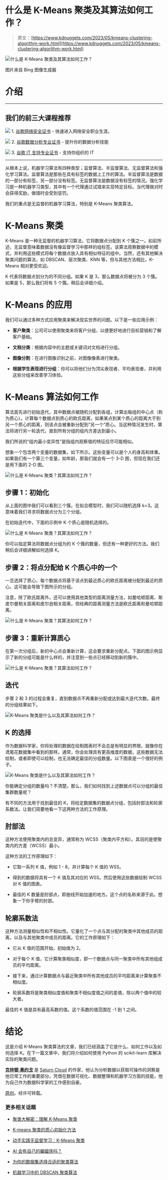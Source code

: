 # 什么是 K-Means 聚类及其算法如何工作？

> 原文：[https://www.kdnuggets.com/2023/05/kmeans-clustering-algorithm-work.html](https://www.kdnuggets.com/2023/05/kmeans-clustering-algorithm-work.html)

![什么是 K-Means 聚类及其算法如何工作？](../Images/be51730398ddbdd8cabde734b014732e.png)

图片来自 Bing 图像生成器

# 介绍

* * *

## 我们的前三大课程推荐

![](../Images/0244c01ba9267c002ef39d4907e0b8fb.png) 1\. [谷歌网络安全证书](https://www.kdnuggets.com/google-cybersecurity) - 快速进入网络安全职业生涯。

![](../Images/e225c49c3c91745821c8c0368bf04711.png) 2\. [谷歌数据分析专业证书](https://www.kdnuggets.com/google-data-analytics) - 提升你的数据分析技能

![](../Images/0244c01ba9267c002ef39d4907e0b8fb.png) 3\. [谷歌 IT 支持专业证书](https://www.kdnuggets.com/google-itsupport) - 支持你组织的 IT

* * *

从根本上说，机器学习算法有四种类型；监督算法、半监督算法、无监督算法和强化学习算法。监督算法是那些在具有标签的数据上工作的算法。半监督算法是数据的一部分有标签，另一部分没有标签。无监督算法是数据没有标签的情况。强化学习是一种机器学习类型，其中有一个代理通过试错来实现特定目标。当代理做对时会获得奖励，做错时会受到惩罚。

我们的重点是无监督的机器学习算法，特别是 K-Means 聚类算法。

# K-Means 聚类

K-Means 是一种无监督的机器学习算法，它将数据点分配到 K 个簇之一。如前所述，无监督意味着数据没有像监督学习中那样的组标签。该算法观察数据中的模式，并利用这些模式将每个数据点放入具有相似特征的组中。当然，还有其他解决聚类问题的算法，如 DBSCAN、层次聚类、KNN 等，但与其他方法相比，K-Means 相对更受欢迎。

K 代表将数据点划分为的不同分组。如果 K 是 3，那么数据点将被分为 3 个簇。如果是 5，那么我们将有 5 个簇。稍后会详细介绍。

# K-Means 的应用

我们可以通过多种方式应用聚类来解决现实世界的问题。以下是一些应用示例：

+   **客户聚类**：公司可以使用聚类来将客户分组，以便更好地进行目标营销和了解客户基础。

+   **文档分类**：根据内容中的主题或关键词对文档进行分组。

+   **图像分割**：在进行图像识别之前，对图像像素进行聚类。

+   **根据学生表现进行分组**：你可以将他们分为顶尖表现者、平均表现者，并利用这些分组来改善学习体验。

# K-Means 算法如何工作

算法首先进行初始迭代，其中数据点被随机分配到各组，计算出每组的中心点（称为质心）。计算每个数据点到质心的欧氏距离，如果某点到某个质心的距离大于到另一个质心的距离，则该点会被重新分配到“另一个”质心。当这种情况发生时，算法将进行另一轮迭代，直到所有分组的组内方差达到最小。

我们所说的“组内最小变异性”是指组内观察值的特征应尽可能相似。

想象一个包含两个变量的数据集，如下所示。这些变量可以是个人的身高和体重。如果我们有一个第三个变量，如年龄，那我们就会有一个 3-D 图，但现在我们还是用下面的 2-D 图。

![什么是 K-Means 聚类？其算法如何工作？](../Images/01fcf1cf4e0542a541c874ceef490e86.png)

## 步骤 1：初始化

从上面的图中我们可以看到三个簇。在拟合模型时，我们可以随机选择 k=3。这意味着我们寻求将数据点分为三个分组。

在初始迭代中，下面的示例中 K 个质心是随机选择的。

![什么是 K-Means 聚类？其算法如何工作？](../Images/171e76e49bfde67cdab79bb665201172.png)

你可以指定算法将数据点分组为的 K 个簇的数量，但还有一种更好的方法。我们稍后会详细讲解如何选择 K。

## 步骤 2：将点分配给 K 个质心中的一个

一旦选择了质心，每个数据点将基于该点到最近质心的欧氏距离被分配到最近的质心。这可能会导致下图所示的分组。

注意，除了欧氏距离外，还可以使用其他类型的距离测量方法，如曼哈顿距离、斯皮尔曼相关距离和皮尔逊相关距离，但经典的距离测量方法是欧氏距离和曼哈顿距离。

![什么是 K-Means 聚类？其算法如何工作？](../Images/b2c29636c905add1da7cd48e797c50e9.png)

## 步骤 3：重新计算质心

在第一次分组后，新的中心点会重新计算，这会要求重新分配点。下面的图示例显示了新的分组可能是什么样的，并注意到一些点已经移动到新的簇中。

![什么是 K-Means 聚类？其算法如何工作？](../Images/5662ccca682a3d405e54f85d4520ac1a.png)

## 迭代

步骤 2 和 3 的过程会重复，直到数据点不再重新分配或达到最大迭代次数。最终的分组结果如下。

![K-Means 聚类是什么以及其算法如何工作？](../Images/b7bee4c9d302597620ee9b52416dcfe3.png)

## K 的选择

作为数据科学家，你将处理的数据在绘制图表时不会总是有明显的界限，就像你在鸢尾花数据集中看到的那样。通常，你会处理具有更高维度的数据，这些数据无法绘制，或者即使可以绘制，也无法确定最佳的分组数量。以下图表是一个很好的例子。

![K-Means 聚类是什么以及其算法如何工作？](../Images/f2ca9e718098204e99136e38f3c001bb.png)

你能确定分组的数量吗？不清楚。那么，我们如何找到上述数据点可以分组的最佳集群数量呢？

有不同的方法用于找到最佳的 K，将给定数据集的数据点分组，包括肘部法和轮廓系数法。让我们简要地看一下这两种方法的工作原理。

## 肘部法

这种方法使用聚类内的总变异，通常称为 WCSS（聚类内平方和）。其目的是使聚类内的方差（WCSS）最小。

这种方法的工作原理如下：

+   它取一系列 K 值，例如 1 - 8，并计算每个 K 值的 WSS。

+   得到的数据将具有一个 K 值及其对应的 WSS。然后使用这些数据绘制 WCSS 对 K 值的图表。

+   最佳的 K 数量是肘部点，即曲线开始加速的地方。这个点的名称来源于此。想象一下你手臂的肘部。

## 轮廓系数法

这种方法测量相似性和不相似性。它量化了一个点与其分配的聚类中其他成员的距离，以及与其他聚类中成员的距离。它的工作原理如下：

+   它从 K 值的范围开始，初始值为 2。

+   对于每个 K 值，它计算聚类相似度，即一个数据点与同一聚类中所有其他组成员的平均距离。

+   接下来，通过计算数据点与最近聚类中所有其他成员的平均距离来计算聚类不相似度。

+   轮廓系数将是聚类相似度值和聚类不相似度值之间的差值，除以两个值中的较大者。

最佳的 K 值是具有最高系数的值。这个系数的值范围在 -1 到 1 之间。

# 结论

这是介绍 K-Means 聚类算法的文章，我们已经涵盖了它是什么、如何工作以及如何选择 K。在下一篇文章中，我们将介绍如何使用 Python 的 scikit-learn 库解决实际的聚类问题。

**[克林顿·奥约戈](https://www.linkedin.com/in/oyogo-clinton-53359198/)** 是 [Saturn Cloud](https://saturncloud.io/) 的作家，他认为分析数据以获取可操作的洞察是他日常工作的重要部分。凭借在数据可视化、数据整理和机器学习方面的技能，他为自己作为数据科学家的工作感到自豪。

[原创](https://saturncloud.io/blog/what-is-k-means-clustering-and-how-does-its-algorithm-work/)。经许可转载。

### 更多相关话题

+   [聚类大解密：理解 K-Means 聚类](https://www.kdnuggets.com/2023/07/clustering-unleashed-understanding-kmeans-clustering.html)

+   [K-means 聚类的质心初始化方法](https://www.kdnuggets.com/2020/06/centroid-initialization-k-means-clustering.html)

+   [动手实践无监督学习：K-Means 聚类](https://www.kdnuggets.com/handson-with-unsupervised-learning-kmeans-clustering)

+   [AI 会有自己的蝙蝠侠吗？](https://www.kdnuggets.com/2022/05/ai-get-batman.html)

+   [为你的数据集选择合适的聚类算法](https://www.kdnuggets.com/2019/10/right-clustering-algorithm.html)

+   [机器学习中的 DBSCAN 聚类算法](https://www.kdnuggets.com/2020/04/dbscan-clustering-algorithm-machine-learning.html)
